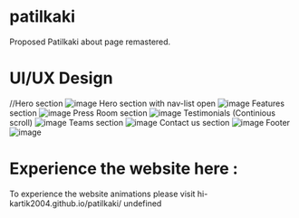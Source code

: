 # patilkaki
Proposed Patilkaki about page remastered.
# UI/UX Design
  //Hero section 
![image](https://user-images.githubusercontent.com/111000515/207435747-ffa6a860-e268-41ed-ad28-7b356449c042.png)
Hero section with nav-list open
![image](https://user-images.githubusercontent.com/111000515/207436012-523ab91b-a32a-4e49-a955-a48541d094ad.png)
Features section
![image](https://user-images.githubusercontent.com/111000515/207436152-dbef343a-e132-4b5b-8eaa-c6d67b60ae34.png)
Press Room section
![image](https://user-images.githubusercontent.com/111000515/207436229-3b576e4b-5134-4a48-89f4-7b2482d5fe37.png)
Testimonials (Continious scroll)
![image](https://user-images.githubusercontent.com/111000515/207436351-89c71672-63a1-420a-bc8c-b64373322eeb.png)
Teams section
![image](https://user-images.githubusercontent.com/111000515/207436437-7eea92a1-d93e-49c6-8a10-81dcdae1552a.png)
Contact us section
![image](https://user-images.githubusercontent.com/111000515/207436515-cc2e21c6-515d-4704-9917-9ef529c1b9db.png)
Footer 
![image](https://user-images.githubusercontent.com/111000515/207436619-dd5ad1f1-ace8-4001-a869-520260b9ae68.png)
# Experience the website here : 
To experience the website animations please visit hi-kartik2004.github.io/patilkaki/
undefined


